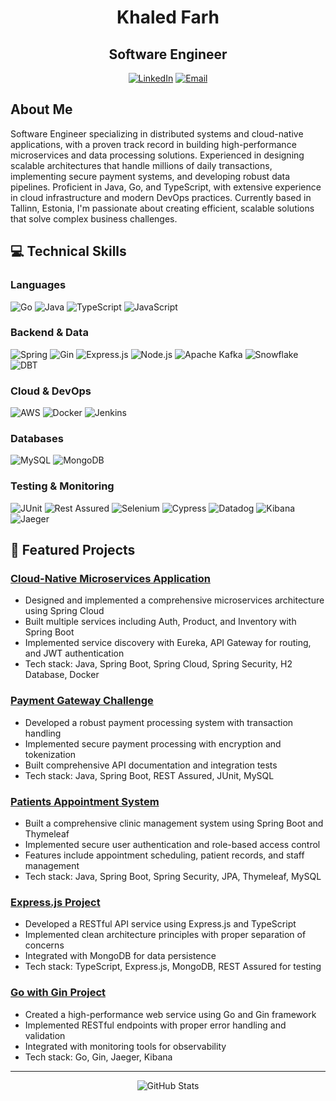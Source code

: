 <div align="center">

# Khaled Farh

## Software Engineer

[![LinkedIn](https://img.shields.io/badge/LinkedIn-0077B5?style=flat&logo=linkedin&logoColor=white)](https://linkedin.com/in/Khaled-m-Farh)
[![Email](https://img.shields.io/badge/Email-D14836?style=flat&logo=gmail&logoColor=white)](mailto:khaled.farh@gmail.com)

</div>

## About Me

Software Engineer specializing in distributed systems and cloud-native applications, with a proven track record in building high-performance microservices and data processing solutions. Experienced in designing scalable architectures that handle millions of daily transactions, implementing secure payment systems, and developing robust data pipelines. Proficient in Java, Go, and TypeScript, with extensive experience in cloud infrastructure and modern DevOps practices. Currently based in Tallinn, Estonia, I'm passionate about creating efficient, scalable solutions that solve complex business challenges.

## 💻 Technical Skills

### Languages

![Go](https://img.shields.io/badge/Go-00ADD8?style=flat&logo=go&logoColor=white)
![Java](https://img.shields.io/badge/Java-ED8B00?style=flat&logo=openjdk&logoColor=white)
![TypeScript](https://img.shields.io/badge/TypeScript-007ACC?style=flat&logo=typescript&logoColor=white)
![JavaScript](https://img.shields.io/badge/JavaScript-F7DF1E?style=flat&logo=javascript&logoColor=black)

### Backend & Data

![Spring](https://img.shields.io/badge/Spring-6DB33F?style=flat&logo=spring&logoColor=white)
![Gin](https://img.shields.io/badge/Gin-00ADD8?style=flat&logo=go&logoColor=white)
![Express.js](https://img.shields.io/badge/Express.js-000000?style=flat&logo=express&logoColor=white)
![Node.js](https://img.shields.io/badge/Node.js-43853D?style=flat&logo=node.js&logoColor=white)
![Apache Kafka](https://img.shields.io/badge/Apache_Kafka-231F20?style=flat&logo=apache-kafka&logoColor=white)
![Snowflake](https://img.shields.io/badge/Snowflake-29B5E8?style=flat&logo=snowflake&logoColor=white)
![DBT](https://img.shields.io/badge/dbt-FF694B?style=flat&logo=dbt&logoColor=white)

### Cloud & DevOps

![AWS](https://img.shields.io/badge/AWS-232F3E?style=flat&logo=amazon-aws&logoColor=white)
![Docker](https://img.shields.io/badge/Docker-2496ED?style=flat&logo=docker&logoColor=white)
![Jenkins](https://img.shields.io/badge/Jenkins-D24939?style=flat&logo=Jenkins&logoColor=white)

### Databases

![MySQL](https://img.shields.io/badge/MySQL-00000F?style=flat&logo=mysql&logoColor=white)
![MongoDB](https://img.shields.io/badge/MongoDB-4EA94B?style=flat&logo=mongodb&logoColor=white)

### Testing & Monitoring

![JUnit](https://img.shields.io/badge/JUnit5-25A162?style=flat&logo=junit5&logoColor=white)
![Rest Assured](https://img.shields.io/badge/Rest_Assured-43B02A?style=flat&logo=java&logoColor=white)
![Selenium](https://img.shields.io/badge/Selenium-43B02A?style=flat&logo=selenium&logoColor=white)
![Cypress](https://img.shields.io/badge/Cypress-17202C?style=flat&logo=cypress&logoColor=white)
![Datadog](https://img.shields.io/badge/Datadog-632CA6?style=flat&logo=datadog&logoColor=white)
![Kibana](https://img.shields.io/badge/Kibana-005571?style=flat&logo=kibana&logoColor=white)
![Jaeger](https://img.shields.io/badge/Jaeger-67B0E8?style=flat&logo=jaeger&logoColor=white)

## 🌟 Featured Projects

### [Cloud-Native Microservices Application](https://github.com/Khaled12208/Cloud-Native-App)

- Designed and implemented a comprehensive microservices architecture using Spring Cloud
- Built multiple services including Auth, Product, and Inventory with Spring Boot
- Implemented service discovery with Eureka, API Gateway for routing, and JWT authentication
- Tech stack: Java, Spring Boot, Spring Cloud, Spring Security, H2 Database, Docker

### [Payment Gateway Challenge](https://github.com/Khaled12208/payment-gateway-challenge-java)

- Developed a robust payment processing system with transaction handling
- Implemented secure payment processing with encryption and tokenization
- Built comprehensive API documentation and integration tests
- Tech stack: Java, Spring Boot, REST Assured, JUnit, MySQL

### [Patients Appointment System](https://github.com/Khaled12208/PatientsAppointmentsSystem)

- Built a comprehensive clinic management system using Spring Boot and Thymeleaf
- Implemented secure user authentication and role-based access control
- Features include appointment scheduling, patient records, and staff management
- Tech stack: Java, Spring Boot, Spring Security, JPA, Thymeleaf, MySQL

### [Express.js Project](https://github.com/Khaled12208/ExpressJsProject)

- Developed a RESTful API service using Express.js and TypeScript
- Implemented clean architecture principles with proper separation of concerns
- Integrated with MongoDB for data persistence
- Tech stack: TypeScript, Express.js, MongoDB, REST Assured for testing

### [Go with Gin Project](https://github.com/Khaled12208/GoLangWithGinProject)

- Created a high-performance web service using Go and Gin framework
- Implemented RESTful endpoints with proper error handling and validation
- Integrated with monitoring tools for observability
- Tech stack: Go, Gin, Jaeger, Kibana

---

<div align="center">

![GitHub Stats](https://github-readme-stats.vercel.app/api?username=khaled12208&show_icons=true&theme=radical&hide_border=true&count_private=true)

</div>
